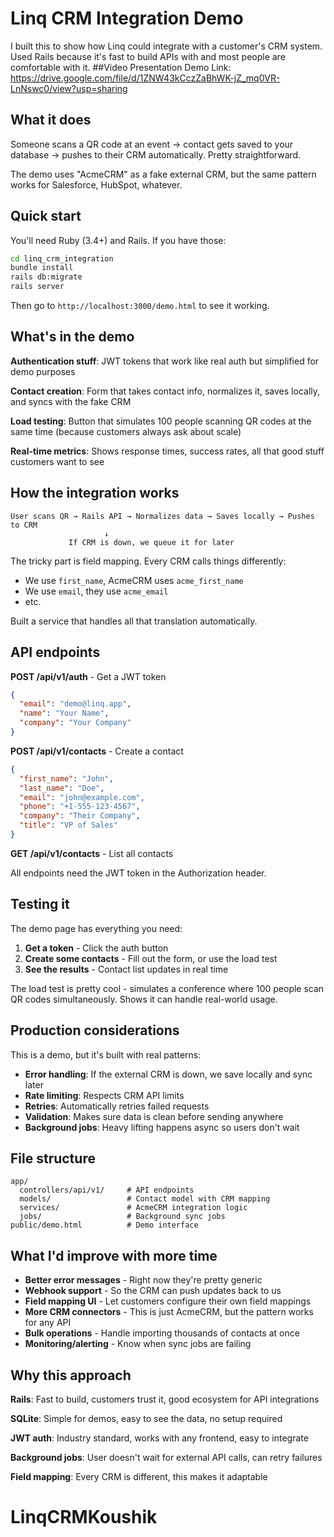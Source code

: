 # Linq CRM Integration Demo

I built this to show how Linq could integrate with a customer's CRM system. Used Rails because it's fast to build APIs with and most people are comfortable with it.
##Video Presentation Demo
Link: https://drive.google.com/file/d/1ZNW43kCczZaBhWK-jZ_mq0VR-LnNswc0/view?usp=sharing
## What it does

Someone scans a QR code at an event → contact gets saved to your database → pushes to their CRM automatically. Pretty straightforward.

The demo uses "AcmeCRM" as a fake external CRM, but the same pattern works for Salesforce, HubSpot, whatever.

## Quick start

You'll need Ruby (3.4+) and Rails. If you have those:

```bash
cd linq_crm_integration
bundle install
rails db:migrate
rails server
```

Then go to `http://localhost:3000/demo.html` to see it working.

## What's in the demo

**Authentication stuff**: JWT tokens that work like real auth but simplified for demo purposes

**Contact creation**: Form that takes contact info, normalizes it, saves locally, and syncs with the fake CRM

**Load testing**: Button that simulates 100 people scanning QR codes at the same time (because customers always ask about scale)

**Real-time metrics**: Shows response times, success rates, all that good stuff customers want to see

## How the integration works

```
User scans QR → Rails API → Normalizes data → Saves locally → Pushes to CRM
                     ↓
             If CRM is down, we queue it for later
```

The tricky part is field mapping. Every CRM calls things differently:
- We use `first_name`, AcmeCRM uses `acme_first_name`  
- We use `email`, they use `acme_email`
- etc.

Built a service that handles all that translation automatically.

## API endpoints

**POST /api/v1/auth** - Get a JWT token
```json
{
  "email": "demo@linq.app",
  "name": "Your Name",
  "company": "Your Company"
}
```

**POST /api/v1/contacts** - Create a contact
```json
{
  "first_name": "John",
  "last_name": "Doe", 
  "email": "john@example.com",
  "phone": "+1-555-123-4567",
  "company": "Their Company",
  "title": "VP of Sales"
}
```

**GET /api/v1/contacts** - List all contacts

All endpoints need the JWT token in the Authorization header.

## Testing it

The demo page has everything you need:

1. **Get a token** - Click the auth button
2. **Create some contacts** - Fill out the form, or use the load test
3. **See the results** - Contact list updates in real time

The load test is pretty cool - simulates a conference where 100 people scan QR codes simultaneously. Shows it can handle real-world usage.

## Production considerations

This is a demo, but it's built with real patterns:

- **Error handling**: If the external CRM is down, we save locally and sync later
- **Rate limiting**: Respects CRM API limits  
- **Retries**: Automatically retries failed requests
- **Validation**: Makes sure data is clean before sending anywhere
- **Background jobs**: Heavy lifting happens async so users don't wait

## File structure

```
app/
  controllers/api/v1/     # API endpoints
  models/                 # Contact model with CRM mapping
  services/               # AcmeCRM integration logic
  jobs/                   # Background sync jobs
public/demo.html          # Demo interface
```

## What I'd improve with more time

- **Better error messages** - Right now they're pretty generic
- **Webhook support** - So the CRM can push updates back to us  
- **Field mapping UI** - Let customers configure their own field mappings
- **More CRM connectors** - This is just AcmeCRM, but the pattern works for any API
- **Bulk operations** - Handle importing thousands of contacts at once
- **Monitoring/alerting** - Know when sync jobs are failing

## Why this approach

**Rails**: Fast to build, customers trust it, good ecosystem for API integrations

**SQLite**: Simple for demos, easy to see the data, no setup required

**JWT auth**: Industry standard, works with any frontend, easy to integrate

**Background jobs**: User doesn't wait for external API calls, can retry failures

**Field mapping**: Every CRM is different, this makes it adaptable

# LinqCRMKoushik
